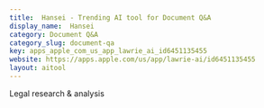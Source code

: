 ```yaml
---
title:  Hansei - Trending AI tool for Document Q&A
display_name:  Hansei
category: Document Q&A
category_slug: document-qa
key: apps_apple_com_us_app_lawrie_ai_id6451135455
website: https://apps.apple.com/us/app/lawrie-ai/id6451135455
layout: aitool
---
```


Legal research & analysis
